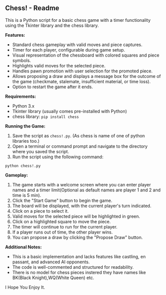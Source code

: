 ## Chess! - Readme

This is a Python script for a basic chess game with a timer functionality using the Tkinter library and the chess library.

**Features:**

* Standard chess gameplay with valid moves and piece captures.
* Timer for each player, configurable during game setup.
* Visual representation of the chessboard with colored squares and piece symbols.
* Highlights valid moves for the selected piece.
* Handles pawn promotion with user selection for the promoted piece.
* Allows proposing a draw and displays a message box for the outcome of the game (checkmate, stalemate, insufficient material, or time loss).
* Option to restart the game after it ends.

**Requirements:**

* Python 3.x
* Tkinter library (usually comes pre-installed with Python)
* chess library: `pip install chess`

**Running the Game:**

1. Save the script as `chess!.py`. (As chess is name of one of python libraries too.)
2. Open a terminal or command prompt and navigate to the directory where you saved the script.
3. Run the script using the following command:

```
python chess!.py
```

**Gameplay:**

1. The game starts with a welcome screen where you can enter player names and a timer limit(Optional as default names are player 1 and 2 and time is 5 min).
2. Click the "Start Game" button to begin the game.
3. The board will be displayed, with the current player's turn indicated.
4. Click on a piece to select it.
5. Valid moves for the selected piece will be highlighted in green.
6. Click on a highlighted square to move the piece.
7. The timer will continue to run for the current player. 
8. If a player runs out of time, the other player wins.
9. You can propose a draw by clicking the "Propose Draw" button.

**Additional Notes:**

* This is a basic implementation and lacks features like castling, en passant, and advanced AI opponents.
* The code is well-commented and structured for readability.
* There is no model for chess pieces instered they have names like BK(Black Knight),WQ(White Queen) etc.

I Hope You Enjoy It.
